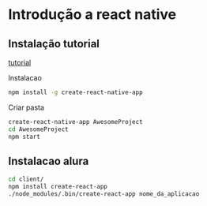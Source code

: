 # Introdução a react native

## Instalação tutorial

[tutorial](https://facebook.github.io/react-native/docs/getting-started.html)

Instalacao

```sh
npm install -g create-react-native-app
```

Criar pasta

```sh
create-react-native-app AwesomeProject
cd AwesomeProject
npm start
```

## Instalacao alura

```sh
cd client/
npm install create-react-app
./node_modules/.bin/create-react-app nome_da_aplicacao
```